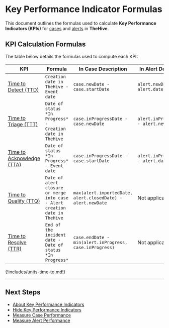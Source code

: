 # Key Performance Indicator Formulas

This document outlines the formulas used to calculate **Key Performance Indicators (KPIs)** for [cases](../analyst-corner/cases/about-cases.md) and [alerts](../analyst-corner/alerts/about-alerts.md) in **TheHive**.

## KPI Calculation Formulas

The table below details the formulas used to compute each KPI:

| **KPI** | **Formula** | **In Case Description** | **In Alert Description** |
|-----------|------------------|-------------------|--------------------|
| [Time to Detect (TTD)](about-key-performance-indicators.md#time-to-detect---ttd) | `Creation date in TheHive - Event date` | `case.newDate - case.startDate` | `alert.newDate - alert.date` |
| [Time to Triage (TTT)](about-key-performance-indicators.md#time-to-triage---ttt) | `Date of status *In Progress* - Creation date in TheHive` | `case.inProgressDate - case.newDate` | `alert.inProgressDate - alert.newDate` |
| [Time to Acknowledge (TTA)](about-key-performance-indicators.md#time-to-acknowledge---tta) | `Date of status *In Progress* - Event date` | `case.inProgressDate - case.startDate` | `alert.inProgressDate - alert.date` |
| [Time to Qualify (TTQ)](about-key-performance-indicators.md#time-to-qualify---ttq) | `Date of alert closure or merge into case - Alert creation date in TheHive` | `max(alert.importedDate, alert.closedDate) - alert.newDate` | Not applicable |
| [Time to Resolve (TTR)](about-key-performance-indicators.md#time-to-resolve---ttr) | `End of the incident date - Date of status *In Progress*` | `case.endDate - min(alert.inProgress, case.inProgress)` | Not applicable |

{!includes/units-time-to.md!}

---

## Next Steps

- [About Key Performance Indicators](about-key-performance-indicators.md)
- [Hide Key Performance Indicators](hide-key-performance-indicators.md)
- [Measure Case Performance](measure-case-management-performance.md)
- [Measure Alert Performance](measure-alert-management-performance.md)
